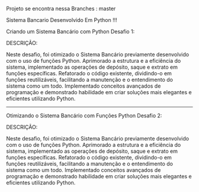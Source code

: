 Projeto se encontra nessa Branches : master

Sistema Bancario Desenvolvido Em Python  !!!

Criando um Sistema Bancário com Python
Desafio 1:

DESCRIÇÃO:

Neste desafio, foi otimizado o Sistema Bancário previamente desenvolvido com o uso de funções Python. 
Aprimorado a estrutura e a eficiência do sistema, implementado as operações de depósito, saque e extrato em funções específicas. 
Refatorado o código existente, dividindo-o em funções reutilizáveis, facilitando a manutenção e o entendimento do sistema como um todo. 
Implementado conceitos avançados de programação e demonstrado habilidade em criar soluções mais elegantes e eficientes utilizando Python.


---------------------------------------

Otimizando o Sistema Bancário com Funções Python
Desafio 2:

DESCRIÇÃO:

Neste desafio, foi otimizado o Sistema Bancário previamente desenvolvido com o uso de funções Python. 
Aprimorado a estrutura e a eficiência do sistema, implementado as operações de depósito, saque e extrato em funções específicas. 
Refatorado o código existente, dividindo-o em funções reutilizáveis, facilitando a manutenção e o entendimento do sistema como um todo. 
Implementado conceitos avançados de programação e demonstrado habilidade em criar soluções mais elegantes e eficientes utilizando Python.






